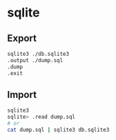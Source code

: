 # sqlite

## Export

```sh
sqlite3 ./db.sqlite3
.output ./dump.sql
.dump
.exit
```

## Import

```sh
sqlite3
sqlite> .read dump.sql
# or
cat dump.sql | sqlite3 db.sqlite3
```
